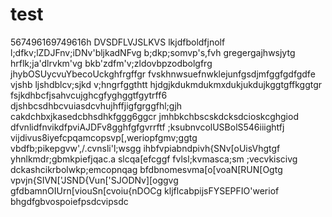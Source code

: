# test
567496169749616h
DVSDFLVJSLKVS
lkjdfboldfjnolf
l;dfkv;lZDJFnv;iDNv'bljkadNFvg
b;dkp;somvp's,fvh
gregergajhwsjytg
hrflk;ja'dlrvkm'vg
bkb'zdfm'v;zldovbpzodbolgfrg
jhybOSUycvuYbecoUckghfrgffgr
fvskhnwsuefnwklejunfgsdjmfggfgdfgdfe
vjshb ljshdblcv;sjkd v;hngrfggthtt
hjdgjkdukmdukmxdukjukdujkggtgffkggtgr
fsjkdhbcfjsahvcujghcgfyghggtfgytrff6
djshbcsdhbcvuiasdcvhujhffjigfgrggfhl;gjh
cakdchbxjkasedcbhsdhkfggg6ggcr
jmhbkchbscskdcksdcioskcghgiod
dfvnlidfnvikdfpviAJDFv8gghfgfgvrrftf
;ksubnvcolUSBolS546iiightfj
vijdivus8iyefcpqamcopsvp[,weriopfgmv;ggtg
vbdfb;pikepgvw',/.cvnsli'l;wsgg
ihbfvpiabndpivh{SNv[oUisVhgtgf
yhnlkmdr;gbmkpiefjqac.a slcqa[efcggf
fvlsl;kvmasca;sm ;vecvkiscivg
dckashcikrbolwkp;emcopnqag
bfdbnomesvma[o[voaN[RUN[Ogtg
vpvjn{SIVN['JSND{Vun['SJODNv][oggvg
gfdbamnOIUrn[viouSn[cvoiu{nDOCg
kljflcabpijsFYSEPFIO'weriof
bhgdfgbvospoiefpsdcvipsdc
